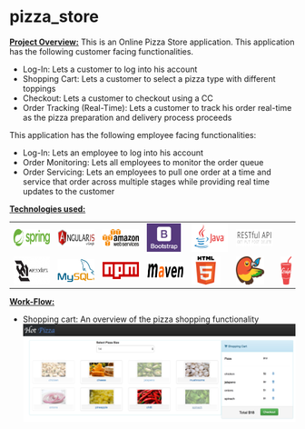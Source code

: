 # pizza_store

<strong><u>Project Overview:</u></strong>
This is an Online Pizza Store application. This application has the following customer facing functionalities.
<ul>
	<li>Log-In: Lets a customer to log into his account</li>
	<li>Shopping Cart: Lets a customer to select a pizza type with different toppings</li>
	<li>Checkout: Lets a customer to checkout using a CC</li>
	<li>Order Tracking (Real-Time): Lets a customer to track his order real-time as the pizza preparation and delivery process proceeds</li>
</ul>

This application has the following employee facing functionalities:
<ul>
	<li>Log-In: Lets an employee to log into his account</li>
	<li>Order Monitoring: Lets all employees to monitor the order queue</li>
	<li>Order Servicing: Lets an employees to pull one order at a time and service that order across multiple stages while providing real time updates to the customer</li>
</ul>

<strong><u>Technologies used:</u></strong>
<table>
	<tr>
		<td><img src="./demo_images/spring-boot.png" width="100" height="30"/></td>
		<td><img src="./demo_images/angular_js.png" width="100" height="30"/></td>
		<td><img src="./demo_images/aws.png" width="100" height="30"/></td>
		<td><img src="./demo_images/bootstrap.png" width="60" height="50"/></td>
		<td><img src="./demo_images/java.jpg" width="100" height="50"/></td>
		<td><img src="./demo_images/restful_api.jpg" width="100" height="30"/></td>
	</tr>
	<tr>
		<td><img src="./demo_images/websockets.png" width="100" height="50"/></td>
		<td><img src="./demo_images/mysql.png" width="100" height="40"/></td>
		<td><img src="./demo_images/npm.png" width="100" height="30"/></td>
		<td><img src="./demo_images/maven.png" width="100" height="30"/></td>
		<td><img src="./demo_images/html.png" width="50" height="50"/></td>
		<td><img src="./demo_images/bower-logo.png" width="50" height="50"/></td>
		<td><img src="./demo_images/gulp.png" width="30" height="50"/></td>
	</tr>
</table>

<strong><u>Work-Flow:</u></strong>

<ul>
	<li>Shopping cart: An overview of the pizza shopping functionality<br><img src="./demo_images/shopping_cart.png"/></li>
</ul>
